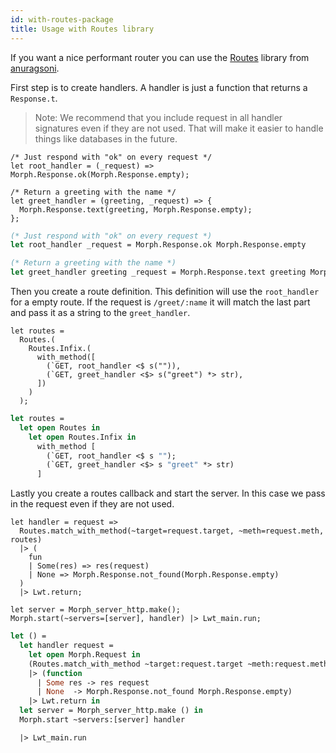 ```yaml
---
id: with-routes-package
title: Usage with Routes library
---
```


If you want a nice performant router you can use the [Routes](https://github.com/anuragsoni/routes) library from [anuragsoni](https://github.com/anuragsoni).

First step is to create handlers. A handler is just a function that returns a `Response.t`.

> Note: We recommend that you include request in all handler signatures even if they are not used. That will make it easier to handle things like databases in the future.

<!--DOCUSAURUS_CODE_TABS-->
<!--Reason-->

```reason
/* Just respond with "ok" on every request */
let root_handler = (_request) => Morph.Response.ok(Morph.Response.empty);

/* Return a greeting with the name */
let greet_handler = (greeting, _request) => {
  Morph.Response.text(greeting, Morph.Response.empty);
};
```

<!--OCaml-->

```ocaml
(* Just respond with "ok" on every request *)
let root_handler _request = Morph.Response.ok Morph.Response.empty

(* Return a greeting with the name *)
let greet_handler greeting _request = Morph.Response.text greeting Morph.Response.empty
```

<!--END_DOCUSAURUS_CODE_TABS-->

Then you create a route definition. This definition will use the `root_handler` for a empty route. If the request is `/greet/:name` it will match the last part and pass it as a string to the `greet_handler`.

<!--DOCUSAURUS_CODE_TABS-->
<!--Reason-->

```reason
let routes =
  Routes.(
    Routes.Infix.(
      with_method([
        (`GET, root_handler <$ s("")),
        (`GET, greet_handler <$> s("greet") *> str),
      ])
    )
  );
```

<!--OCaml-->

```ocaml
let routes =
  let open Routes in
    let open Routes.Infix in
      with_method [
        (`GET, root_handler <$ s "");
        (`GET, greet_handler <$> s "greet" *> str)
      ]
```

<!--END_DOCUSAURUS_CODE_TABS-->

Lastly you create a routes callback and start the server. In this case we pass in the request even if they are not used.

<!--DOCUSAURUS_CODE_TABS-->
<!--Reason-->

```reason
let handler = request =>
  Routes.match_with_method(~target=request.target, ~meth=request.meth, routes)
  |> (
    fun
    | Some(res) => res(request)
    | None => Morph.Response.not_found(Morph.Response.empty)
  )
  |> Lwt.return;

let server = Morph_server_http.make();
Morph.start(~servers=[server], handler) |> Lwt_main.run;
```

<!--OCaml-->

```ocaml
let () =
  let handler request =
    let open Morph.Request in
    (Routes.match_with_method ~target:request.target ~meth:request.meth routes)
    |> (function
      | Some res -> res request
      | None  -> Morph.Response.not_found Morph.Response.empty)
    |> Lwt.return in
  let server = Morph_server_http.make () in
  Morph.start ~servers:[server] handler

  |> Lwt_main.run
```

<!--END_DOCUSAURUS_CODE_TABS-->
